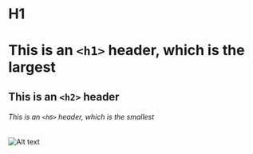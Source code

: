 # H1
# This is an `<h1>` header, which is the largest

## This is an `<h2>` header

###### This is an `<h6>` header, which is the smallest

![Alt text](url-or-path-to-image)
